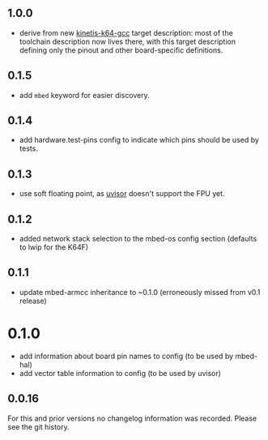 ## 1.0.0
 * derive from new
   [kinetis-k64-gcc](https://github.com/ARMmbed/target-kinetis-k64-armcc) target
   description: most of the toolchain description now lives there, with this
   target description defining only the pinout and other board-specific
   definitions.

## 0.1.5
 * add `mbed` keyword for easier discovery.

## 0.1.4
 * add hardware.test-pins config to indicate which pins should be used by
   tests.

## 0.1.3
 * use soft floating point, as [uvisor](https://github.com/ARMmbed/uvisor)
   doesn't support the FPU yet.

## 0.1.2
 * added network stack selection to the mbed-os config section (defaults to
   lwip for the K64F)

## 0.1.1
 * update mbed-armcc inheritance to ~0.1.0 (erroneously missed from v0.1 release)
 
# 0.1.0
 * add information about board pin names to config (to be used by mbed-hal)
 * add vector table information to config (to be used by uvisor)

## 0.0.16
For this and prior versions no changelog information was recorded. Please see
the git history.
